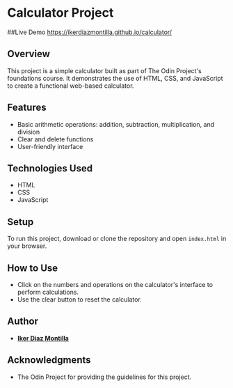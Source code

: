 # Calculator Project

##Live Demo
https://ikerdiazmontilla.github.io/calculator/

## Overview
This project is a simple calculator built as part of The Odin Project's foundations course. It demonstrates the use of HTML, CSS, and JavaScript to create a functional web-based calculator.

## Features
- Basic arithmetic operations: addition, subtraction, multiplication, and division
- Clear and delete functions
- User-friendly interface

## Technologies Used
- HTML
- CSS
- JavaScript

## Setup
To run this project, download or clone the repository and open `index.html` in your browser.

## How to Use
- Click on the numbers and operations on the calculator's interface to perform calculations.
- Use the clear button to reset the calculator.

## Author
- [**Iker Diaz Montilla**](https://github.com/Ikerdiazmontilla)

## Acknowledgments
- The Odin Project for providing the guidelines for this project.
